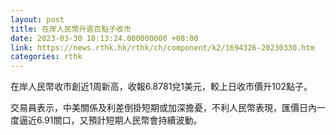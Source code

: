 ```yaml
---
layout: post
title: 在岸人民幣升逾百點子收市
date: 2023-03-30 18:13:24.000000000 +08:00
link: https://news.rthk.hk/rthk/ch/component/k2/1694326-20230330.htm
categories: rthk
---
```


在岸人民幣收市創近1周新高，收報6.8781兌1美元，較上日收市價升102點子。

交易員表示，中美關係及利差倒掛短期或加深擔憂，不利人民幣表現，匯價日內一度逼近6.91關口，又預計短期人民幣會持續波動。
